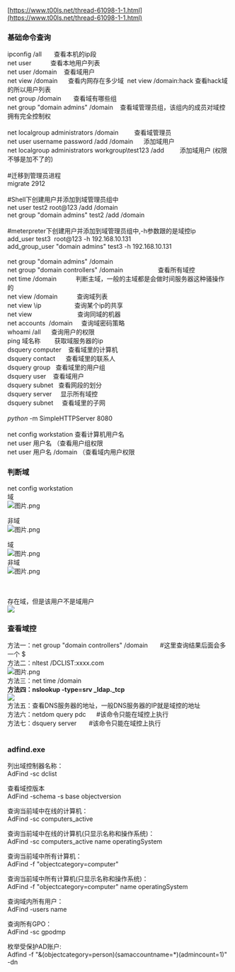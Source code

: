 [https://www.t00ls.net/thread-61098-1-1.html](https://www.t00ls.net/thread-61098-1-1.html)
<a name="w5TFQ"></a>
### 基础命令查询
ipconfig /all       查看本机的ip段<br />net user           查看本地用户列表<br />net user /domain    查看域用户<br />net view /domain      查看内网存在多少域  net view /domain:hack 查看hack域的所以用户列表<br />net group /domain       查看域有哪些组<br />net group "domain admins" /domain    查看域管理员组，该组内的成员对域控拥有完全控制权<br /> <br />net localgroup administrators /domain         查看域管理员<br />net user username password /add /domain      添加域用户<br />net localgroup administrators workgroup\test123 /add         添加域用户 (权限不够是加不了的)<br /> <br />#迁移到管理员进程<br />migrate 2912<br /> <br />#Shell下创建用户并添加到域管理员组中<br />net user test2 root@123 /add /domain<br />net group "domain admins" test2 /add /domain<br /> <br />#meterpreter下创建用户并添加到域管理员组中,-h参数跟的是域控ip<br />add_user test3  root@123 -h 192.168.10.131<br />add_group_user "domain admins" test3 -h 192.168.10.131<br /> <br />net group "domain admins" /domain<br />net group "domain controllers" /domain                    查看所有域控<br />net time /domain           判断主域，一般的主域都是会做时间服务器这种骚操作的<br />net view /domain           查询域列表<br />net view \\ip                   查询某个ip的共享<br />net view                          查询同域的机器<br />net accounts  /domain     查询域密码策略<br />whoami /all      查询用户的权限<br />ping 域名称        获取域服务器的ip<br />dsquery computer    查看域里的计算机<br />dsquery contact      查看域里的联系人<br />dsquery group   查看域里的用户组<br />dsquery user    查看域用户<br />dsquery subnet   查看网段的划分<br />dsquery server     显示所有域控<br />dsquery subnet     查看域里的子网<br /> <br />_python_ -m SimpleHTTPServer 8080<br /> <br />net config workstation 查看计算机用户名<br />net user 用户名 （查看用户组权限<br />net user 用户名 /domain （查看域内用户权限
<a name="nBxpi"></a>
### 判断域

net config workstation<br />域<br />![图片.png](https://cdn.nlark.com/yuque/0/2021/png/1345801/1612012085500-21205d62-b5eb-420f-9379-92d0b49bede6.png#averageHue=%230f0f0f&height=216&id=yujaO&originHeight=288&originWidth=479&originalType=binary&ratio=1&rotation=0&showTitle=false&size=7453&status=done&style=none&title=&width=359)

非域<br />![图片.png](https://cdn.nlark.com/yuque/0/2021/png/1345801/1612012130297-dfa45f09-c783-46b1-8577-10503366e038.png#averageHue=%23161412&height=236&id=xDx8o&originHeight=315&originWidth=635&originalType=binary&ratio=1&rotation=0&showTitle=false&size=24909&status=done&style=none&title=&width=476)

域<br />![图片.png](https://cdn.nlark.com/yuque/0/2021/png/1345801/1612012217716-066a9ae3-37c0-439b-91b3-de6df1f3a2e3.png#averageHue=%23181818&height=119&id=Qemld&originHeight=119&originWidth=344&originalType=binary&ratio=1&rotation=0&showTitle=false&size=2405&status=done&style=none&title=&width=344)<br />非域<br />![图片.png](https://cdn.nlark.com/yuque/0/2021/png/1345801/1612012256025-d6938f8c-c723-4f28-b4ca-9145b9435c26.png#averageHue=%23171412&height=123&id=SoPHD&originHeight=123&originWidth=258&originalType=binary&ratio=1&rotation=0&showTitle=false&size=5201&status=done&style=none&title=&width=258)




 <br /> <br />存在域，但是该用户不是域用户<br />![](https://cdn.nlark.com/yuque/0/2021/png/1345801/1611401383402-125ae313-3645-4f5d-85fb-a33afd928b4b.png#averageHue=%23020202&height=95&id=eL8OY&originHeight=95&originWidth=363&originalType=binary&ratio=1&rotation=0&showTitle=false&status=done&style=none&title=&width=363)
<a name="cLnXb"></a>
### 查看域控
方法一：net group "domain controllers" /domain       #这里查询结果后面会多一个 $<br />方法二：nltest /DCLIST:xxxx.com<br />![图片.png](https://cdn.nlark.com/yuque/0/2021/png/1345801/1611401579520-8161801c-d4b3-4c87-a96c-eb823dd98cf8.png#averageHue=%230e0e0e&height=353&id=EBc2k&originHeight=353&originWidth=577&originalType=binary&ratio=1&rotation=0&showTitle=false&size=12182&status=done&style=none&title=&width=577)<br />方法三：net time /domain<br />**方法四：nslookup -type=srv _ldap._tcp**<br />![](https://cdn.nlark.com/yuque/0/2021/png/1345801/1611401383669-54119d27-3db3-4a5e-a888-6e8205462ef4.png#averageHue=%23979696&height=268&id=VolVh&originHeight=453&originWidth=1259&originalType=binary&ratio=1&rotation=0&showTitle=false&status=done&style=none&title=&width=746)<br />方法五：查看DNS服务器的地址，一般DNS服务器的IP就是域控的地址<br />方法六：netdom query pdc      #该命令只能在域控上执行<br />方法七：dsquery server       #该命令只能在域控上执行<br /> 

<a name="WGZ4d"></a>
### adfind.exe

列出域控制器名称：<br />AdFind -sc dclist

查看域控版本<br />AdFind -schema -s base objectversion

查询当前域中在线的计算机：<br />AdFind -sc computers_active

查询当前域中在线的计算机(只显示名称和操作系统)：<br />AdFind -sc computers_active name operatingSystem

查询当前域中所有计算机：<br />AdFind -f "objectcategory=computer"

查询当前域中所有计算机(只显示名称和操作系统)：<br />AdFind -f "objectcategory=computer" name operatingSystem

查询域内所有用户：<br />AdFind -users name

查询所有GPO：<br />AdFind -sc gpodmp

枚举受保护AD账户:<br />Adfind -f "&(objectcategory=person)(samaccountname=*)(admincount=1)" -dn


<a name="XKEbt"></a>
### 
